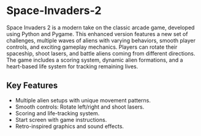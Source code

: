 # Space-Invaders-2

Space Invaders 2 is a modern take on the classic arcade game, developed using Python and Pygame. This enhanced version features a new set of challenges, multiple waves of aliens with varying behaviors, smooth player controls, and exciting gameplay mechanics. Players can rotate their spaceship, shoot lasers, and battle aliens coming from different directions. The game includes a scoring system, dynamic alien formations, and a heart-based life system for tracking remaining lives.

## Key Features
- Multiple alien setups with unique movement patterns.
- Smooth controls: Rotate left/right and shoot lasers.
- Scoring and life-tracking system.
- Start screen with game instructions.
- Retro-inspired graphics and sound effects.
